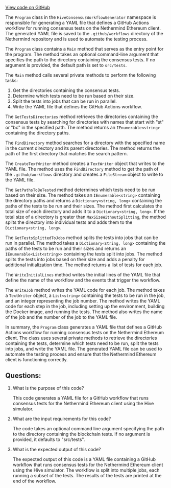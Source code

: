 [View code on GitHub](https://github.com/NethermindEth/nethermind/tools/HiveConsensusWorkflowGenerator/Program.cs)

The `Program` class in the `HiveConsensusWorkflowGenerator` namespace is responsible for generating a YAML file that defines a GitHub Actions workflow for running consensus tests on the Nethermind Ethereum client. The generated YAML file is saved to the `.github/workflows` directory of the Nethermind repository and is used to automate the testing process.

The `Program` class contains a `Main` method that serves as the entry point for the program. The method takes an optional command-line argument that specifies the path to the directory containing the consensus tests. If no argument is provided, the default path is set to `src/tests`.

The `Main` method calls several private methods to perform the following tasks:

1. Get the directories containing the consensus tests.
2. Determine which tests need to be run based on their size.
3. Split the tests into jobs that can be run in parallel.
4. Write the YAML file that defines the GitHub Actions workflow.

The `GetTestsDirectories` method retrieves the directories containing the consensus tests by searching for directories with names that start with "st" or "bc" in the specified path. The method returns an `IEnumerable<string>` containing the directory paths.

The `FindDirectory` method searches for a directory with the specified name in the current directory and its parent directories. The method returns the path of the first directory that matches the search pattern.

The `CreateTextWriter` method creates a `TextWriter` object that writes to the YAML file. The method uses the `FindDirectory` method to get the path of the `.github/workflows` directory and creates a `FileStream` object to write to the YAML file.

The `GetPathsToBeTested` method determines which tests need to be run based on their size. The method takes an `IEnumerable<string>` containing the directory paths and returns a `Dictionary<string, long>` containing the paths of the tests to be run and their sizes. The method first calculates the total size of each directory and adds it to a `Dictionary<string, long>`. If the total size of a directory is greater than `MaxSizeWithoutSplitting`, the method splits the directory into individual tests and adds them to the `Dictionary<string, long>`.

The `GetTestsSplittedToJobs` method splits the tests into jobs that can be run in parallel. The method takes a `Dictionary<string, long>` containing the paths of the tests to be run and their sizes and returns an `IEnumerable<List<string>>` containing the tests split into jobs. The method splits the tests into jobs based on their size and adds a penalty for additional initialization time. The method returns a list of tests for each job.

The `WriteInitialLines` method writes the initial lines of the YAML file that define the name of the workflow and the events that trigger the workflow.

The `WriteJob` method writes the YAML code for each job. The method takes a `TextWriter` object, a `List<string>` containing the tests to be run in the job, and an integer representing the job number. The method writes the YAML code for each step in the job, including setting up the environment, building the Docker image, and running the tests. The method also writes the name of the job and the number of the job to the YAML file.

In summary, the `Program` class generates a YAML file that defines a GitHub Actions workflow for running consensus tests on the Nethermind Ethereum client. The class uses several private methods to retrieve the directories containing the tests, determine which tests need to be run, split the tests into jobs, and write the YAML file. The generated YAML file can be used to automate the testing process and ensure that the Nethermind Ethereum client is functioning correctly.
## Questions: 
 1. What is the purpose of this code?
    
    This code generates a YAML file for a GitHub workflow that runs consensus tests for the Nethermind Ethereum client using the Hive simulator.

2. What are the input requirements for this code?
    
    The code takes an optional command line argument specifying the path to the directory containing the blockchain tests. If no argument is provided, it defaults to "src/tests".

3. What is the expected output of this code?
    
    The expected output of this code is a YAML file containing a GitHub workflow that runs consensus tests for the Nethermind Ethereum client using the Hive simulator. The workflow is split into multiple jobs, each running a subset of the tests. The results of the tests are printed at the end of the workflow.